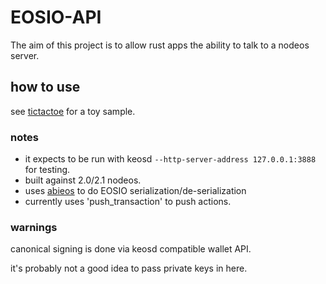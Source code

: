 # EOSIO-API
The aim of this project is to allow rust apps the ability to talk to a nodeos server.

## how to use
see [tictactoe](examples/tictactoe.rs) for a toy sample.

### notes
* it expects to be run with keosd 
`--http-server-address 127.0.0.1:3888` 
for testing.
* built against 2.0/2.1 nodeos.
* uses [abieos](https://github.com/eosio/abieos) to do EOSIO serialization/de-serialization
* currently uses 'push_transaction' to push actions.

### warnings
canonical signing is done via keosd compatible wallet API. 

it's probably not a good idea to pass private keys in here.
